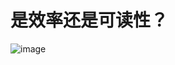 # 是效率还是可读性？

![image](https://user-images.githubusercontent.com/7960859/118665733-20e34c80-b825-11eb-883e-f87cc568734e.png)
